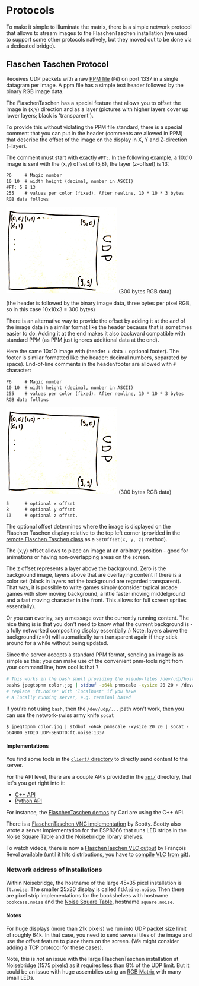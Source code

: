 Protocols
=========

To make it simple to illuminate the matrix, there is a simple network protocol
that allows to stream images to the FlaschenTaschen installation (we used to
support some other protocols natively, but they moved out to be done via a
dedicated bridge).

## Flaschen Taschen Protocol

Receives UDP packets with a raw [PPM file][ppm] (`P6`) on port 1337 in a
single datagram per image.
A ppm file has a simple text header followed by the binary RGB image data.

The FlaschenTaschen has a special feature that allows you to offset the image
in (x,y) direction and as a layer (pictures with higher layers cover up lower
layers; black is 'transparent').

To provide this without violating the PPM file standard, there is a special
comment that you can put in the header (comments are allowed in PPM) that
describe the offset of the image on the display in X, Y and Z-direction (=layer).

The comment must start with exactly `#FT:`. In the following example, a 10x10
image is sent with the (x,y) offset of (5,8), the layer (z-offset) is 13:

```
P6     # Magic number
10 10  # width height (decimal, number in ASCII)
#FT: 5 8 13
255    # values per color (fixed). After newline, 10 * 10 * 3 bytes RGB data follows
```
![](../img/udp.png) (300 bytes RGB data)<br/>

(the header is followed by the binary image data, three bytes per pixel RGB, so in this case 10x10x3 = 300 bytes)

There is an alternative way to provide the offset by adding it at the _end_ of
the image data in a similar format like the header because that is sometimes
easier to do. Adding it at the end makes it also backward compatible with
standard PPM (as PPM just ignores additional data at the end).

Here the same 10x10 image with (header + data + optional footer). The footer is
similar formatted like the header: decimal numbers, separated by space).
End-of-line comments in the header/footer are allowed with `#` character:

```
P6     # Magic number
10 10  # width height (decimal, number in ASCII)
255    # values per color (fixed). After newline, 10 * 10 * 3 bytes RGB data follows
```
![](../img/udp.png) (300 bytes RGB data)<br/>
```
5      # optional x offset
8      # optional y offset
13     # optional z offset.
```

The optional offset determines where the image is displayed on the
Flaschen Taschen display relative to the top left corner (provided in the
[remote Flaschen Taschen class][cpp-client-api] as a `SetOffset(x, y, z)` method).

The (x,y) offset allows to place an image at an arbitrary position - good
for animations or having non-overlapping areas on the screen.

The z offset represents a layer above the background. Zero is the background
image, layers above that are overlaying content if there is a color set (black
in layers not the background are regarded transparent).
That way, it is possible to write games simply (consider typical arcade games
with slow moving background, a little faster moving middelground and a fast
moving character in the front. This allows for full screen sprites essentially).

Or you can overlay, say a message over the currently running content.
The nice thing is is that you don't need to know what the current background
is - a fully networked compositing display essentially :)
Note: layers above the background (z=0) will auomatically turn transparent again
if they stick around for a while without being updated.

Since the server accepts a standard PPM format, sending an image is as
simple as this; you can make use of the convenient pnm-tools right from your
command line, how cool is that ?

```bash
# This works in the bash shell providing the pseudo-files /dev/udp/host/port
bash$ jpegtopnm color.jpg | stdbuf -o64k pnmscale -xysize 20 20 > /dev/udp/ft.noise/1337
# replace 'ft.noise' with 'localhost' if you have
# a locally running server, e.g. terminal based
```

If you're not using `bash`, then the `/dev/udp/...` path won't work, then
you can use the network-swiss army knife `socat`
```
$ jpegtopnm color.jpg | stdbuf -o64k pnmscale -xysize 20 20 | socat -b64000 STDIO UDP-SENDTO:ft.noise:1337
```

#### Implementations
You find some tools in the [`client/` directory](../client) to directly send
content to the server.

For the API level, there are a couple APIs provided in the [`api/`](../api)
directory, that let's you get right into it:

 * [C++ API][cpp-client-api]
 * [Python API][py-client-api]

For instance, the [FlaschenTaschen demos] by Carl are using the C++ API.

There is a [FlaschenTaschen VNC implementation](https://github.com/scottyallen/flaschenvnc) by Scotty. Scotty also wrote a server implementation for the ESP8266
that runs LED strips in the [Noise Square Table] and the Noisebridge library
shelves.

To watch videos, there is now a [FlaschenTaschen VLC output](https://git.videolan.org/?p=vlc.git;a=commit;h=cf334f257868d20b6a6ce024994e84ba3e3448c3) by François Revol available (until it hits distributions, you have to [compile VLC from git](https://wiki.videolan.org/UnixCompile/)).

### Network address of Installations
Within Noisebridge, the hostname of the large 45x35 pixel installation
is `ft.noise`.
The smaller 25x20 display is called `ftkleine.noise`.
Then there are pixel strip implementations for
the bookshelves with hostname `bookcase.noise` and
the [Noise Square Table], hostname `square.noise`.

#### Notes
For huge displays (more than 21k pixels) we run into UDP packet size limit of
roughly 64k. In that case, you need to send several tiles of the image and use
the offset feature to place them on the screen.
(We might consider adding a TCP protocol for these cases).

Note, this is _not_ an issue with the large FlaschenTaschen installation at
Noisebridge (1575 pixels) as it requires less than 8% of the UDP limit. But it
could be an issue with huge assemblies using an
[RGB Matrix](../server#rgb-matrix-panel-display) with many small LEDs.

[ppm]: http://netpbm.sourceforge.net/doc/ppm.html
[cpp-client-api]: ../api/include/udp-flaschen-taschen.h
[py-client-api]: ../api/python/flaschen.py
[Noise Square Table]: https://noisebridge.net/wiki/Noise_Square_Table
[FlaschenTaschen demos]: https://github.com/cgorringe/ft-demos